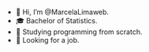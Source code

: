 - 👋 Hi, I’m @MarcelaLimaweb.
- 🎓 Bachelor of Statistics.
- 👀 Studying programming from scratch.
- 💼 Looking for a job.


<!---
MarcelaLimaweb/MarcelaLimaweb is a ✨ special ✨ repository because its `README.md` (this file) appears on your GitHub profile.
You can click the Preview link to take a look at your changes.
--->
